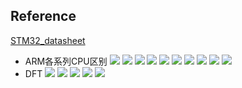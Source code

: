 ## Reference
[STM32_datasheet](https://www.eeeknow.com/Learn/learnData?idx=6867374055759020033)
* ARM各系列CPU区别
![](MCU设计相关.assets\23495115-c80170f390febb55.png)
![](MCU设计相关.assets\23495115-2779fdff5b9d9b64.png)
![](MCU设计相关.assets\23495115-9f3be59b047ab19f.png)
![](MCU设计相关.assets\23495115-7b1b9f8c3557e7c6.png)
![](MCU设计相关.assets\23495115-6ab9b4b2f3ae1735.png)
![](MCU设计相关.assets\23495115-196c59fec79d64bb.png)
![](MCU设计相关.assets\23495115-589a6e03c46162b4.png)
![](MCU设计相关.assets\23495115-4b1881b5593fd068.png)
![](MCU设计相关.assets\23495115-ae1506b4f68dce78.png)
![](MCU设计相关.assets\23495115-71126dc3b7a44a3c.png)
* DFT
![](MCU设计相关.assets\23495115-fe4369db711f0369.png)
![](MCU设计相关.assets\23495115-41043762e0761c61.png)
![](MCU设计相关.assets\23495115-ce1311174b033cb8.png)
![](MCU设计相关.assets\23495115-cd92bf6fe5b427fb.png)
![](MCU设计相关.assets\23495115-b687ba00cc132b93.png)
